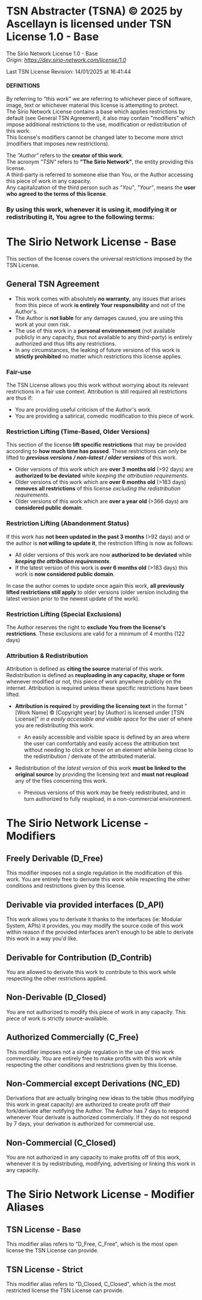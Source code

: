 # TSN Abstracter (TSNA) © 2025 by Ascellayn is licensed under TSN License 1.0 - Base
The Sirio Network License 1.0 - Base  
*Origin: https://dev.sirio-network.com/license/1.0*  

Last TSN License Revision: 14/01/2025 at 16:41:44

#### DEFINITIONS
By referring to *"this work"* we are referring to whichever piece of software, image, text or whichever material this license is attempting to protect.  
The Sirio Network License contains a base which applies restrictions by default (see General TSN Agreement), it also may contain "modifiers" which impose additional restrictions to the use, modification or redistribution of this work.  
This license's modifiers cannot be changed later to become more strict (modifiers that imposes new restrictions).  

The *"Author"* refers to the **creator of this work**.  
The acronym *"TSN"* refers to **"The Sirio Network"**, the entity providing this license.  
A third-party is referred to someone else than You, or the Author accessing this piece of work in any capacity.  
Any capitalization of the third person such as *"You"*, *"Your"*, means the **user who agreed to the terms of this license**.



### By using this work, whenever it is using it, modifying it or redistributing it, You agree to the following terms:
# The Sirio Network License - Base
This section of the license covers the universal restrictions imposed by the TSN License.

## General TSN Agreement
- This work comes with absolutely **no warranty**, any issues that arises from this piece of work __is entirely Your responsibility__ and not of the Author's.
- The Author is **not liable** for any damages caused, you are using this work at your own risk.
- The use of this work in a **personal environnement** (not available publicly in any capacity, thus not available to any third-party) is entirely authorized and thus lifts any restrictions.
- In any circumstances, the leaking of future versions of this work is **strictly prohibited** no matter which restrictions this license applies.

### Fair-use
The TSN License allows you this work without worrying about its relevant restrictions in a fair use context. Attribution is still required all restrictions are thus if:
- You are providing useful criticism of the Author's work.
- You are providing a satirical, comedic modification to this piece of work.

### Restriction Lifting (Time-Based, Older Versions)
This section of the license **lift specific restrictions** that may be provided according to **how much time has passed**. These restrictions can only be lifted to ***previous versions / non-latest / older versions*** of this work.  

- Older versions of this work which are __over 3 months old__ (>92 days) are **authorized to be deviated** while *keeping the attribution requirements*.
- Older versions of this work which are __over 6 months old__ (>183 days) **removes all restrictions** of this license *excluding the redistribution requirements*.
- Older versions of this work which are __over a year old__ (>366 days) are **considered public domain**.

### Restriction Lifting (Abandonment Status)
If this work has **not been updated in the past 3 months** (>92 days) and or the author is **not willing to update it**, the restriction lifting is now as follows:

- All older versions of this work are now **authorized to be deviated** while ***keeping the attribution requirements***.
- If the latest version of this work is __over 6 months old__ (>183 days) this work is **now considered public domain**.

In case the author comes to update once again this work, **all previously lifted restrictions still apply** to older versions (older version including the latest version prior to the newest update of the work).  

### Restriction Lifting (Special Exclusions)
The Author reserves the right to **exclude You from the license's restrictions**. These exclusions are valid for a minimum of 4 months (122 days)

### Attribution & Redistribution
Attribution is defined as **citing the source** material of this work.
Redistribution is defined as **reuploading in any capacity, shape or form** whenever modified or not, this piece of work anywhere publicly on the internet. Attribution is required unless these specific restrictions have been lifted.

- **Attribution is required** by __providing the licensing text__ in the format "[Work Name] © [Copyright year] by [Author] is licensed under [TSN License]" *in a easily accessible and visible space* for the user of where you are redistributing this work.
    - An easily accessible and visible space is defined by an area where the user can comfortably and easily access the attribution text without needing to click or hover on an element while being close to the redistribution / derivate of the attributed material.

- Redistribution of the *latest version* of this work **must be linked to the original source** by providing the licensing text and **must not reupload** any of the files concerning this work.
    - Previous versions of this work may be freely redistributed, and in turn authorized to fully reupload, in a non-commercial environment.



# The Sirio Network License - Modifiers
## Freely Derivable (D_Free)
This modifier imposes not a single regulation in the modification of this work. You are entirely free to derivate this work while respecting the other conditions and restrictions given by this license.  

## Derivable via provided interfaces (D_API)
This work allows you to derivate it thanks to the interfaces (ie: Modular System, APIs) it provides, you may modify the source code of this work within reason if the provided interfaces aren't enough to be able to derivate this work in a way you'd like.

## Derivable for Contribution (D_Contrib)
You are allowed to derivate this work to contribute to this work while respecting the other restrictions applied.

## Non-Derivable (D_Closed)
You are not authorized to modify this piece of work in any capacity. This piece of work is strictly source-available.


## Authorized Commercially (C_Free)
This modifier imposes not a single regulation in the use of this work commercially. You are entirely free to make profits with this work while respecting the other conditions and restrictions given by this license.  

## Non-Commercial except Derivations (NC_ED)
Derivations that are actually bringing new ideas to the table (thus modifying this work in great capacity) are authorized to create profit off their fork/derivate after notifying the Author. The Author has 7 days to respond whenever Your derivate is authorized commercially. If they do not respond by 7 days, your derivation is authorized for commercial use.

## Non-Commercial (C_Closed)
You are not authorized in any capacity to make profits off of this work, whenever it is by redistributing, modifying, advertising or linking this work in any capacity.  

# The Sirio Network License - Modifier Aliases
## TSN License - Base
This modifier alias refers to "D_Free, C_Free", which is the most open license the TSN License can provide.

## TSN License - Strict
This modifier alias refers to "D_Closed, C_Closed", which is the most restricted license the TSN License can provide.
                        